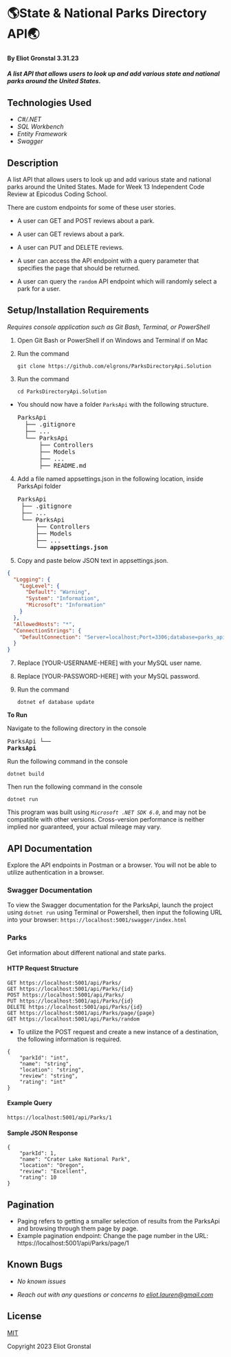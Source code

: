 # 🌎State & National Parks Directory API🌏

#### By Eliot Gronstal 3.31.23

#### _A list API that allows users to look up and add various state and national parks around the United States._

## Technologies Used

* _C#/.NET_
* _SQL Workbench_
* _Entity Framework_
* _Swagger_

## Description

A list API that allows users to look up and add various state and national parks around the United States. Made for Week 13 Independent Code Review at Epicodus Coding School.

There are custom endpoints for some of these user stories.

* A user can GET and POST reviews about a park.

* A user can GET reviews about a park.

* A user can PUT and DELETE reviews.

* A user can access the API endpoint with a query parameter that specifies the page that should be returned.

* A user can query the `random` API endpoint which will randomly select a park for a user.

## Setup/Installation Requirements
_Requires console application such as Git Bash, Terminal, or PowerShell_

1. Open Git Bash or PowerShell if on Windows and Terminal if on Mac
2. Run the command

    ``git clone https://github.com/elgrons/ParksDirectoryApi.Solution``

3. Run the command

    ``cd ParksDirectoryApi.Solution``

* You should now have a folder `ParksApi` with the following structure.
    <pre>ParksApi
    ├── .gitignore 
    ├── ... 
    └── ParksApi
        ├── Controllers
        ├── Models
        ├── ...
        ├── README.md</pre>

4. Add a file named appsettings.json in the following location, inside ParksApi folder 

    <pre>ParksApi
    ├── .gitignore 
    ├── ... 
    └── ParksApi
        ├── Controllers
        ├── Models
        ├── ...
        └── <strong>appsettings.json</strong></pre>
      
5. Copy and paste below JSON text in appsettings.json.

```json
{
  "Logging": {
    "LogLevel": {
      "Default": "Warning",
      "System": "Information",
      "Microsoft": "Information"
    }
  },
  "AllowedHosts": "*",
  "ConnectionStrings": {
    "DefaultConnection": "Server=localhost;Port=3306;database=parks_api;uid=[YOUR-USERNAME-HERE];pwd=[YOUR-PASSWORD-HERE];"
  }
}

```

7. Replace [YOUR-USERNAME-HERE] with your MySQL user name.

8. Replace [YOUR-PASSWORD-HERE] with your MySQL password.

9. Run the command

    ```dotnet ef database update```


<strong>To Run</strong>

Navigate to the following directory in the console
    <pre>ParksApi
    └── <strong>ParksApi</strong></pre>

Run the following command in the console

  ``dotnet build``

Then run the following command in the console

  ``dotnet run``

This program was built using _`Microsoft .NET SDK 6.0`_, and may not be compatible with other versions. Cross-version performance is neither implied nor guaranteed, your actual mileage may vary.

## API Documentation
Explore the API endpoints in Postman or a browser. You will not be able to utilize authentication in a browser.

###  Swagger Documentation 
To view the Swagger documentation for the ParksApi, launch the project using `dotnet run` using Terminal or Powershell, then input the following URL into your browser: `https://localhost:5001/swagger/index.html`

### Parks

Get information about different national and state parks.

#### HTTP Request Structure
```
GET https://localhost:5001/api/Parks/
GET https://localhost:5001/api/Parks/{id}
POST https://localhost:5001/api/Parks/
PUT https://localhost:5001/api/Parks/{id}
DELETE https://localhost:5001/api/Parks/{id}
GET https://localhost:5001/api/Parks/page/{page}
GET https://localhost:5001/api/Parks/random
```
* To utilize the POST request and create a new instance of a destination, the following information is required.
```
{
    "parkId": "int",
    "name": "string",
    "location": "string",
    "review": "string",
    "rating": "int"
}
```

#### Example Query
```
https://localhost:5001/api/Parks/1
```
#### Sample JSON Response
```
{   
    "parkId": 1,
    "name": "Crater Lake National Park",
    "location": "Oregon",
    "review": "Excellent",
    "rating": 10
}
```
## Pagination

* Paging refers to getting a smaller selection of results from the ParksApi and browsing through them page by page.
* Example pagination endpoint: Change the page number in the URL: https://localhost:5001/api/Parks/page/1


## Known Bugs

* _No known issues_

* _Reach out with any questions or concerns to [eliot.lauren@gmail.com](eliot.lauren@gmail.com)_

## License

[MIT](/LICENSE)

Copyright 2023 Eliot Gronstal